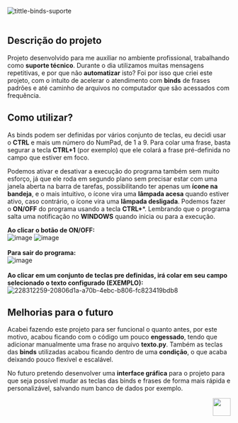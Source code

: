 ![tittle-binds-suporte](https://user-images.githubusercontent.com/107063776/228299196-db1fa824-84ff-42e6-9dae-2dd9771edd14.png)
<br>
<br>
<h2> Descrição do projeto </h2>

  Projeto desenvolvido para me auxiliar no ambiente profissional, trabalhando como **suporte técnico**. Durante o dia utilizamos muitas mensagens repetitivas, e por que não **automatizar** isto? Foi por isso que criei este projeto, com o intuito de acelerar o atendimento com **binds** de frases padrões e até caminho de arquivos no computador que são acessados com frequência.
  
<h2> Como utilizar? </h2>
  
  As binds podem ser definidas por vários conjunto de teclas, eu decidi usar o **CTRL** e mais um número do NumPad, de 1 a 9. Para colar uma frase, basta segurar a tecla **CTRL+1** (por exemplo) que ele colará a frase pré-definida no campo que estiver em foco.
  
  Podemos ativar e desativar a execução do programa também sem muito esforço, já que ele roda em segundo plano sem precisar estar com uma janela aberta na barra de tarefas, possibilitando ter apenas um **ícone na bandeja**, e o mais intuitivo, o ícone vira uma **lâmpada acesa** quando estiver ativo, caso contrário, o ícone vira uma **lâmpada desligada**. Podemos fazer o **ON/OFF** do programa usando a tecla **CTRL+***. Lembrando que o programa salta uma notificação no **WINDOWS** quando inicia ou para a execução.
 
**Ao clicar o botão de ON/OFF:**
<br>
![image](https://user-images.githubusercontent.com/107063776/228305073-81ac4fd1-42cd-442f-a253-c097c1344f9d.png) ![image](https://user-images.githubusercontent.com/107063776/228305136-00475245-e01d-4ed6-aa8c-ece1fa6956e1.png)
<br>
<br>
**Para sair do programa:**
<br>
![image](https://user-images.githubusercontent.com/107063776/228305234-85d509a1-8400-4834-9dab-75adc6d75593.png)
<br>
<br>
**Ao clicar em um conjunto de teclas pre definidas, irá colar em seu campo selecionado o texto configurado (EXEMPLO):**
<br>
![228312259-20806d1a-a70b-4ebc-b806-fc823419bdb8](https://user-images.githubusercontent.com/107063776/228682174-6506aa32-1149-45aa-8b13-103e1fa635c0.png)

<h2> Melhorias para o futuro </h2> 

  Acabei fazendo este projeto para ser funcional o quanto antes, por este motivo, acabou ficando com o código um pouco **engessado**, tendo que adicionar manualmente uma frase no arquivo **texto.py**. Também as teclas das **binds** utilizadas acabou ficando dentro de uma **condição**, o que acaba deixando pouco flexível e escalável.
  
  No futuro pretendo desenvolver uma **interface gráfica** para o projeto para que seja possível mudar as teclas das binds e frases de forma mais rápida e personalizável, salvando num banco de dados por exemplo.
  
<p align="right">
  <img src="https://cdn.jsdelivr.net/gh/devicons/devicon/icons/python/python-original.svg" width="40" height="40" />
</p>
  


